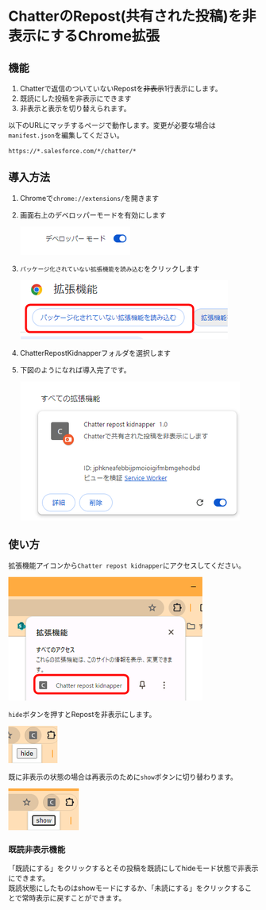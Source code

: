 # ChatterのRepost(共有された投稿)を非表示にするChrome拡張

## 機能

1. Chatterで返信のついていないRepostを~~非表示~~1行表示にします。
2. 既読にした投稿を非表示にできます
3. 非表示と表示を切り替えられます。

以下のURLにマッチするページで動作します。変更が必要な場合は`manifest.json`を編集してください。

```
https://*.salesforce.com/*/chatter/*
```

## 導入方法

1. Chromeで`chrome://extensions/`を開きます
2. 画面右上のデベロッパーモードを有効にします

    ![Alt text](imgs/image.png)

1. `パッケージ化されていない拡張機能を読み込む`をクリックします

    ![Alt text](imgs/image-1.png)

2. ChatterRepostKidnapperフォルダを選択します
3. 下図のようになれば導入完了です。

    ![Alt text](imgs/image-3.png)

## 使い方

拡張機能アイコンから`Chatter repost kidnapper`にアクセスしてください。

![Alt text](imgs/image-2.png)

`hide`ボタンを押すとRepostを非表示にします。

![Alt text](imgs/image-4.png)

既に非表示の状態の場合は再表示のために`show`ボタンに切り替わります。

![Alt text](imgs/image-5.png)

### 既読非表示機能

「既読にする」をクリックするとその投稿を既読にしてhideモード状態で非表示にできます。  
既読状態にしたものはshowモードにするか、「未読にする」をクリックすることで常時表示に戻すことができます。
